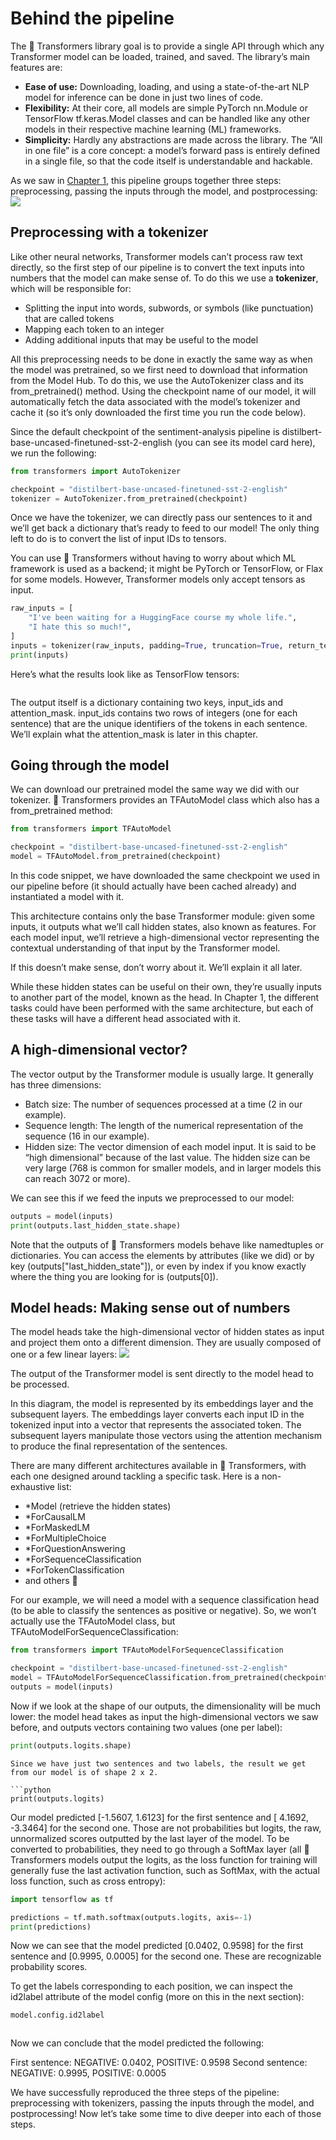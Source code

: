 # Behind the pipeline

The 🤗 Transformers library goal is to provide a single API through which any Transformer model can be loaded, trained, and saved. 
The library’s main features are:
- **Ease of use:** Downloading, loading, and using a state-of-the-art NLP model for inference can be done in just two lines of code.
- **Flexibility:** At their core, all models are simple PyTorch nn.Module or TensorFlow tf.keras.Model classes and can be handled like any other models in their respective machine learning (ML) frameworks.
- **Simplicity:** Hardly any abstractions are made across the library. The “All in one file” is a core concept: a model’s forward pass is entirely defined in a single file, so that the code itself is understandable and hackable.


As we saw in [Chapter 1](https://github.com/ANYANTUDRE/NLP-Course-Hugging-Face/blob/main/1.%20Transformer%20models/1.Transformers%2C%20what%20can%20they%20do_.md), this pipeline groups together three steps: preprocessing, passing the inputs through the model, and postprocessing:
![](https://huggingface.co/datasets/huggingface-course/documentation-images/resolve/main/en/chapter2/full_nlp_pipeline.svg)

## Preprocessing with a tokenizer

Like other neural networks, Transformer models can’t process raw text directly, so the first step of our pipeline is to convert the text inputs into numbers that the model can make sense of. To do this we use a **tokenizer**, which will be responsible for:

- Splitting the input into words, subwords, or symbols (like punctuation) that are called tokens
- Mapping each token to an integer
- Adding additional inputs that may be useful to the model

All this preprocessing needs to be done in exactly the same way as when the model was pretrained, so we first need to download that information from the Model Hub. To do this, we use the AutoTokenizer class and its from_pretrained() method. Using the checkpoint name of our model, it will automatically fetch the data associated with the model’s tokenizer and cache it (so it’s only downloaded the first time you run the code below).

Since the default checkpoint of the sentiment-analysis pipeline is distilbert-base-uncased-finetuned-sst-2-english (you can see its model card here), we run the following:

```python
from transformers import AutoTokenizer

checkpoint = "distilbert-base-uncased-finetuned-sst-2-english"
tokenizer = AutoTokenizer.from_pretrained(checkpoint)
```

Once we have the tokenizer, we can directly pass our sentences to it and we’ll get back a dictionary that’s ready to feed to our model! The only thing left to do is to convert the list of input IDs to tensors.

You can use 🤗 Transformers without having to worry about which ML framework is used as a backend; it might be PyTorch or TensorFlow, or Flax for some models. However, Transformer models only accept tensors as input.

```python
raw_inputs = [
    "I've been waiting for a HuggingFace course my whole life.",
    "I hate this so much!",
]
inputs = tokenizer(raw_inputs, padding=True, truncation=True, return_tensors="tf")
print(inputs)
```
Here’s what the results look like as TensorFlow tensors:
```

```

The output itself is a dictionary containing two keys, input_ids and attention_mask. input_ids contains two rows of integers (one for each sentence) that are the unique identifiers of the tokens in each sentence. We’ll explain what the attention_mask is later in this chapter.

## Going through the model
We can download our pretrained model the same way we did with our tokenizer. 🤗 Transformers provides an TFAutoModel class which also has a from_pretrained method:

```python
from transformers import TFAutoModel

checkpoint = "distilbert-base-uncased-finetuned-sst-2-english"
model = TFAutoModel.from_pretrained(checkpoint)
```

In this code snippet, we have downloaded the same checkpoint we used in our pipeline before (it should actually have been cached already) and instantiated a model with it.

This architecture contains only the base Transformer module: given some inputs, it outputs what we’ll call hidden states, also known as features. For each model input, we’ll retrieve a high-dimensional vector representing the contextual understanding of that input by the Transformer model.

If this doesn’t make sense, don’t worry about it. We’ll explain it all later.

While these hidden states can be useful on their own, they’re usually inputs to another part of the model, known as the head. In Chapter 1, the different tasks could have been performed with the same architecture, but each of these tasks will have a different head associated with it.

## A high-dimensional vector?
The vector output by the Transformer module is usually large. It generally has three dimensions:
- Batch size: The number of sequences processed at a time (2 in our example).
- Sequence length: The length of the numerical representation of the sequence (16 in our example).
- Hidden size: The vector dimension of each model input.
It is said to be “high dimensional” because of the last value. The hidden size can be very large (768 is common for smaller models, and in larger models this can reach 3072 or more).

We can see this if we feed the inputs we preprocessed to our model:
```python
outputs = model(inputs)
print(outputs.last_hidden_state.shape)
```
Note that the outputs of 🤗 Transformers models behave like namedtuples or dictionaries. You can access the elements by attributes (like we did) or by key (outputs["last_hidden_state"]), or even by index if you know exactly where the thing you are looking for is (outputs[0]).

## Model heads: Making sense out of numbers
The model heads take the high-dimensional vector of hidden states as input and project them onto a different dimension. They are usually composed of one or a few linear layers:
![](https://huggingface.co/datasets/huggingface-course/documentation-images/resolve/main/en/chapter2/transformer_and_head.svg)

The output of the Transformer model is sent directly to the model head to be processed.

In this diagram, the model is represented by its embeddings layer and the subsequent layers. The embeddings layer converts each input ID in the tokenized input into a vector that represents the associated token. The subsequent layers manipulate those vectors using the attention mechanism to produce the final representation of the sentences.

There are many different architectures available in 🤗 Transformers, with each one designed around tackling a specific task. Here is a non-exhaustive list:
- *Model (retrieve the hidden states)
- *ForCausalLM
- *ForMaskedLM
- *ForMultipleChoice
- *ForQuestionAnswering
- *ForSequenceClassification
- *ForTokenClassification
- and others 🤗

For our example, we will need a model with a sequence classification head (to be able to classify the sentences as positive or negative). So, we won’t actually use the TFAutoModel class, but TFAutoModelForSequenceClassification:
```python
from transformers import TFAutoModelForSequenceClassification

checkpoint = "distilbert-base-uncased-finetuned-sst-2-english"
model = TFAutoModelForSequenceClassification.from_pretrained(checkpoint)
outputs = model(inputs)
```

Now if we look at the shape of our outputs, the dimensionality will be much lower: the model head takes as input the high-dimensional vectors we saw before, and outputs vectors containing two values (one per label):

```python
print(outputs.logits.shape)
```

```
Since we have just two sentences and two labels, the result we get from our model is of shape 2 x 2.

```python
print(outputs.logits)
```
Our model predicted [-1.5607, 1.6123] for the first sentence and [ 4.1692, -3.3464] for the second one. Those are not probabilities but logits, the raw, unnormalized scores outputted by the last layer of the model. To be converted to probabilities, they need to go through a SoftMax layer (all 🤗 Transformers models output the logits, as the loss function for training will generally fuse the last activation function, such as SoftMax, with the actual loss function, such as cross entropy):

```python
import tensorflow as tf

predictions = tf.math.softmax(outputs.logits, axis=-1)
print(predictions)
```
Now we can see that the model predicted [0.0402, 0.9598] for the first sentence and [0.9995, 0.0005] for the second one. These are recognizable probability scores.

To get the labels corresponding to each position, we can inspect the id2label attribute of the model config (more on this in the next section):

```python
model.config.id2label
```
```

```

Now we can conclude that the model predicted the following:

First sentence: NEGATIVE: 0.0402, POSITIVE: 0.9598
Second sentence: NEGATIVE: 0.9995, POSITIVE: 0.0005

We have successfully reproduced the three steps of the pipeline: preprocessing with tokenizers, passing the inputs through the model, and postprocessing! Now let’s take some time to dive deeper into each of those steps.
